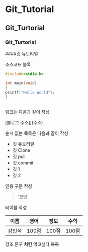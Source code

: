# Git_Tutorial
## Git_Turtorial
### Git_Turtorial
####깃 듀토리얼

소스코드 블록
``` c
#include<stdio.h>

int main(void)
{
printf("Hello World");
}
 

```


링크는 다음과 같이 작성

[블로그 주소]](주소)


순서 없는 목록은 다음과 같이 작성

* 깃 듀토리얼
 * 깃 Clone
 * 깃 pull
 * 깃 commit
  * 깃 1
  * 깃 2
  
인용 구문 작성

> '코딩'


테이블 작성

이름 | 영어| 정보 | 수학
---|---|---|---|
강민석|100점|100점|100점



강조 문구
**차칸** 먹고싶다 ~~하하~~
